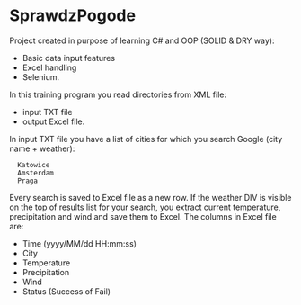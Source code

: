 # SprawdzPogode
Project created in purpose of learning C# and OOP (SOLID & DRY way):
- Basic data input features 
- Excel handling
- Selenium.

In this training program you read directories from XML file: 
- input TXT file
- output Excel file.

In input TXT file you have a list of cities for which you search Google (city name + weather):
```
  Katowice
  Amsterdam
  Praga
```
Every search is saved to Excel file as a new row. If the weather DIV is visible on the top of results list for your search, you extract current temperature, precipitation and wind and save them to Excel. 
The columns in Excel file are:
- Time (yyyy/MM/dd HH:mm:ss)
- City 
- Temperature
- Precipitation 
- Wind
- Status (Success of Fail)

